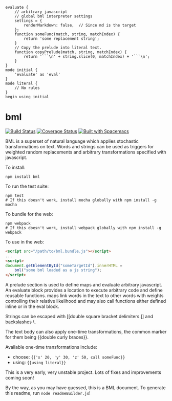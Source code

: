 ```
evaluate {
    // arbitrary javascript
    // global bml interpreter settings
    settings = {
        renderMarkdown: false,  // Since md is the target
    };
    function someFunc(match, string, matchIndex) {
        return 'some replacement string';
    }
    // Copy the prelude into literal text.
    function copyPrelude(match, string, matchIndex) {
        return '```\n' + string.slice(0, matchIndex) + '```\n';
    }
}
mode initial {
    'evaluate' as 'eval'
}
mode literal {
    // No rules
}
begin using initial

```


# bml

[![Build Status](https://travis-ci.org/ajyoon/bml.svg?branch=master)](https://travis-ci.org/ajyoon/bml) [![Coverage Status](https://coveralls.io/repos/github/ajyoon/bml/badge.svg?branch=master)](https://coveralls.io/github/ajyoon/bml?branch=master) [![Built with Spacemacs](https://cdn.rawgit.com/syl20bnr/spacemacs/442d025779da2f62fc86c2082703697714db6514/assets/spacemacs-badge.svg)](http://spacemacs.org)

BML is a superset of natural language which applies stochastic transformations
on text. Words and strings can be used as triggers for weighted random
replacements and arbitrary transformations specified with javascript.

To install:
```
npm install bml
```

To run the test suite:
```
npm test
# If this doesn't work, install mocha globally with npm install -g mocha
```

To bundle for the web:
```
npm webpack
# If this doesn't work, install webpack globally with npm install -g webpack
```

To use in the web:
```html
<script src="/path/to/bml.bundle.js"></script>
...
<script>
document.getElementById("someTargetId").innerHTML =
    bml("some bml loaded as a js string");
</script>
```

A prelude section is used to define maps and evaluate arbitrary
javascript. An evaluate block provides a location to execute arbitrary code
and define reusable functions. maps link words in the text to other words
with weights controlling their relative likelihood and may also call functions
either defined inline or in the eval block.

Strings can be escaped with [[double square bracket delimiters.]] and backslashes \\.

The text body can also apply one-time transformations, the common marker
for them being {{double curly braces}}.

Available one-time transformations include:

* choose: `{{'x' 20, 'y' 30, 'z' 50, call someFunc}}`
* using: `{{using literal}}`

This is a very early, very unstable project. Lots of fixes and improvements coming soon!

By the way, as you may have guessed, this is a BML document. To generate this readme,
run `node readmeBuilder.js`!
